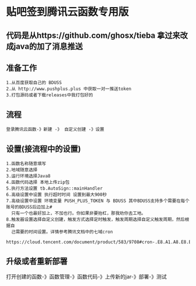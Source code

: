 # 贴吧签到腾讯云函数专用版
## 代码是从https://github.com/ghosx/tieba 拿过来改成java的加了消息推送
## 准备工作
    1.从百度获取自己的 BDUSS
    2.从 http://www.pushplus.plus 中获取一对一推送token
    3.打包源码或者下载releases中我打包好的
## 流程
    登录腾讯云函数-》新建 -》 自定义创建 -》设置
## 设置(接流程中的设置)
    1.函数名称随意填写
    2.地域随意选择
    3.运行环境选择Java8
    4.函数代码选择 本地上传zip包
    5.执行方法设置 tb.AutoSign::mainHandler
    6.高级设置中设置 执行超时时间 设置到最大900秒
    7.高级设置中设置 环境变量 PUSH_PLUS_TOKEN 与 BDUSS 其中BDUSS支持多个需要在每个账号的BDUSS后边加上# 
      只有一个也最好加上，不加也行。你如果非要抬杠，那我劝你去工地。
    8.触发器设置选择自定义创建，触发方式选择定时触发，触发周期选择自定义触发周期，然后根据自
      己需要的时间设置。详情参考腾讯文档中的七域cron 
      https://cloud.tencent.com/document/product/583/9708#cron-.E8.A1.A8.E8.BE.BE.E5.BC.8F

## 升级或者重新部署
   打开创建的函数-》函数管理-》函数代码-》上传新的jar-》部署-》测试